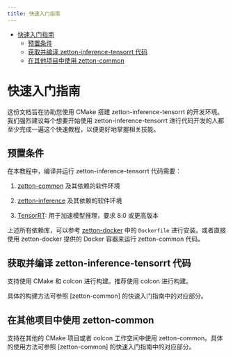 ```yaml
---
title: 快速入门指南
---
```


- [快速入门指南](#快速入门指南)
  - [预置条件](#预置条件)
  - [获取并编译 zetton-inference-tensorrt 代码](#获取并编译-zetton-inference-tensorrt-代码)
  - [在其他项目中使用 zetton-common](#在其他项目中使用-zetton-common)

# 快速入门指南

这份文档旨在协助您使用 CMake 搭建 zetton-inference-tensorrt 的开发环境。我们强烈建议每个想要开始使用 zetton-inference-tensorrt 进行代码开发的人都至少完成一遍这个快速教程，以便更好地掌握相关技能。

## 预置条件

在本教程中，编译并运行 zetton-inference-tensorrt 代码需要：

1. [zetton-common](https://github.com/project-zetton/zetton-common) 及其依赖的软件环境

2. [zetton-inference](https://github.com/project-zetton/zetton-inference) 及其依赖的软件环境

3. [TensorRT](https://developer.nvidia.com/tensorrt): 用于加速模型推理，要求 8.0 或更高版本

上述所有依赖库，可以参考 [zetton-docker](https://github.com/project-zetton/zetton-docker) 中的 `Dockerfile` 进行安装。或者直接使用 zetton-docker 提供的 Docker 容器来运行 zetton-common 代码。

## 获取并编译 zetton-inference-tensorrt 代码

支持使用 CMake 和 colcon 进行构建。推荐使用 colcon 进行构建。

具体的构建方法可参照 [zetton-common] 的快速入门指南中的对应部分。

## 在其他项目中使用 zetton-common

支持在其他的 CMake 项目或者 colcon 工作空间中使用 zetton-common。具体的使用方法可参照 [zetton-common] 的快速入门指南中的对应部分。
